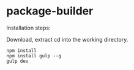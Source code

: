 # package-builder
Installation steps:

Download, extract cd into the working directory.

```
npm install
npm install gulp --g
gulp dev
```
